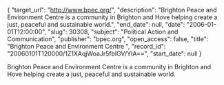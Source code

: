 {
  "target_url": "http://www.bpec.org/", 
  "description": "Brighton Peace and Environment Centre is a community in Brighton and Hove helping create a just, peaceful and sustainable world.", 
  "end_date": null, 
  "date": "2006-01-01T12:00:00", 
  "slug": 30308, 
  "subject": "Political Action and Communication", 
  "publisher": "bpec.org", 
  "open_access": false, 
  "title": "Brighton Peace and Environment Centre ", 
  "record_id": "20060101T120000/1Z1XAqjWoaJr5fblGV/YIA==", 
  "start_date": null
}

Brighton Peace and Environment Centre is a community in Brighton and Hove helping create a just, peaceful and sustainable world.